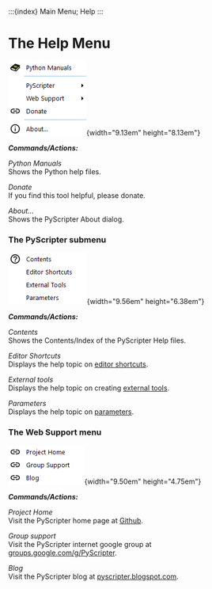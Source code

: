 :::{index} Main Menu; Help
:::

# The Help Menu

![graphic](images/helpmenu1.png){width="9.13em"  height="8.13em"}
  

***Commands/Actions:***
  
*Python Manuals*\
Shows the Python help files.
  
*Donate*\
If you find this tool helpful, please donate.
  
*About...*\
Shows the PyScripter About dialog.


### The PyScripter submenu

![graphic](images/helpmenu2.png){width="9.56em"  height="6.38em"}
  
***Commands/Actions:***
  
*Contents*\
Shows the Contents/Index of the PyScripter Help files.

*Editor Shortcuts*\
Displays the help topic on [editor shortcuts](editorshortcuts).

*External tools*\
Displays the help topic on creating [external tools](externaltools).

*Parameters*\
Displays the help topic on [parameters](externaltools).
  
### The Web Support menu

![graphic](images/helpmenu3.png){width="9.50em"  height="4.75em"}
  
***Commands/Actions:***

*Project Home*\
Visit the PyScripter home page at [Github](https://github.com/pyscripter/pyscripter).

*Group support*\
Visit the PyScripter internet google group at [groups.google.com/g/PyScripter](https://groups.google.com/g/PyScripter).

*Blog*\
Visit the PyScripter blog at [pyscripter.blogspot.com](http://pyscripter.blogspot.com/).
  



